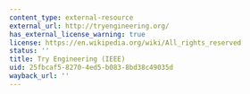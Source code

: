 ```yaml
---
content_type: external-resource
external_url: http://tryengineering.org/
has_external_license_warning: true
license: https://en.wikipedia.org/wiki/All_rights_reserved
status: ''
title: Try Engineering (IEEE)
uid: 25fbcaf5-8270-4ed5-b083-8bd38c49035d
wayback_url: ''
---
```

